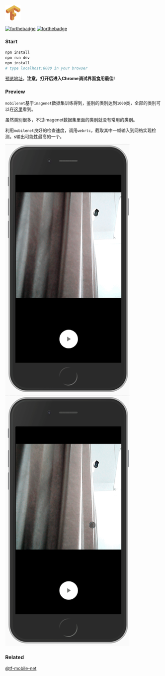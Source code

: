 

<img src="https://raw.githubusercontent.com/JiangWeixian/tf-mobilenet-vue/webpack-stage-young/build/logo.png" style="width: 50px; height: 50px"/>

[![forthebadge](https://img.shields.io/badge/MAKE%20WITH-TENSORFLOW.JS-orange.svg?style=flat-square)](https://js.tensorflow.org/)
[![forthebadge](https://img.shields.io/badge/POWERED%20BY-VUE-green.svg?style=flat-square)](https://github.com/vuejs/vue)


### Start

```bash
npm install
npm run dev
npm install
# type localhost:8080 in your browser
```

[预览地址](https://jiangweixian.github.io/tf-mobilenet-vue/dist/#/camera)。**注意，打开后进入Chrome调试界面食用最佳!**

### Preview

`mobilenet`基于`imagenet`数据集训练得到，鉴别的类别达到`1000`类，全部的类别可以在[这里](https://github.com/tensorflow/tfjs-examples/blob/master/mobilenet/imagenet_classes.js)看到。

虽然类别很多，不过imagenet数据集里面的类别就没有常用的类别。

利用`mobilenet`良好的检查速度，调用`webrtc`，截取其中一帧输入到网络实现检测。s输出可能性最高的一个。

<img width="400" src="https://raw.githubusercontent.com/JiangWeixian/tf-mobilenet-vue/dev/docs/camera-example.gif" /><img width="400" src="https://raw.githubusercontent.com/JiangWeixian/tf-mobilenet-vue/dev/docs/shark-example.gif" />

### Related

[@tf-mobile-net](https://github.com/tensorflow/tfjs-models/tree/master/mobilenet)
